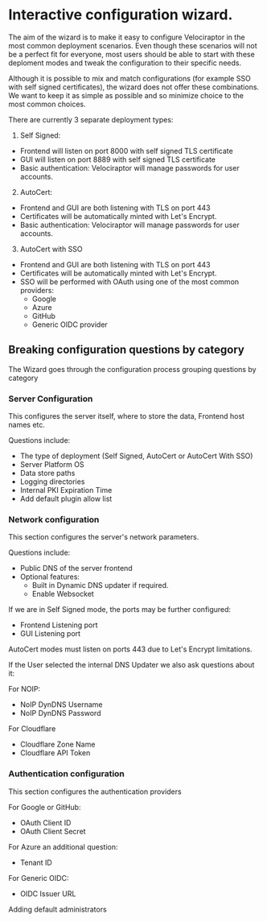 # Interactive configuration wizard.

The aim of the wizard is to make it easy to configure Velociraptor in
the most common deployment scenarios. Even though these scenarios will
not be a perfect fit for everyone, most users should be able to start
with these deploment modes and tweak the configuration to their
specific needs.

Although it is possible to mix and match configurations (for example
SSO with self signed certificates), the wizard does not offer these
combinations. We want to keep it as simple as possible and so minimize
choice to the most common choices.

There are currently 3 separate deployment types:

1. Self Signed:
  * Frontend will listen on port 8000 with self signed TLS certificate
  * GUI will listen on port 8889 with self signed TLS certificate
  * Basic authentication: Velociraptor will manage passwords for user accounts.

2. AutoCert:
  * Frontend and GUI are both listening with TLS on port 443
  * Certificates will be automatically minted with Let's Encrypt.
  * Basic authentication: Velociraptor will manage passwords for user accounts.

3. AutoCert with SSO
  * Frontend and GUI are both listening with TLS on port 443
  * Certificates will be automatically minted with Let's Encrypt.
  * SSO will be performed with OAuth using one of the most common providers:
     * Google
     * Azure
     * GitHub
     * Generic OIDC provider

## Breaking configuration questions by category

The Wizard goes through the configuration process grouping questions
by category

### Server Configuration

This configures the server itself, where to store the data, Frontend
host names etc.

Questions include:

* The type of deployment (Self Signed, AutoCert or AutoCert With SSO)
* Server Platform OS
* Data store paths
* Logging directories
* Internal PKI Expiration Time
* Add default plugin allow list

### Network configuration

This section configures the server's network parameters.

Questions include:
* Public DNS of the server frontend
* Optional features:
   * Built in Dynamic DNS updater if required.
   * Enable Websocket

If we are in Self Signed mode, the ports may be further configured:
* Frontend Listening port
* GUI Listening port

AutoCert modes must listen on ports 443 due to Let's Encrypt
limitations.

If the User selected the internal DNS Updater we also ask questions
about it:

For NOIP:
* NoIP DynDNS Username
* NoIP DynDNS Password

For Cloudflare
* Cloudflare Zone Name
* Cloudflare API Token

### Authentication configuration

This section configures the authentication providers

For Google or GitHub:
* OAuth Client ID
* OAuth Client Secret

For Azure an additional question:
* Tenant ID

For Generic OIDC:
* OIDC Issuer URL

Adding default administrators
